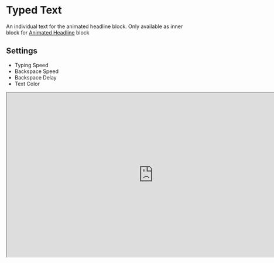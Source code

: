 # Typed Text
An individual text for the animated headline block. Only available as inner block for [Animated Headline](./animated-headline.md) block

## Settings
- Typing Speed
- Backspace Speed
- Backspace Delay
- Text Color


<iframe src="https://drive.google.com/file/d/1uBZWbr5BOSPkV9UqmZLvPQcy135e8cAy/preview" width="800" height="450" allow="autoplay"></iframe>